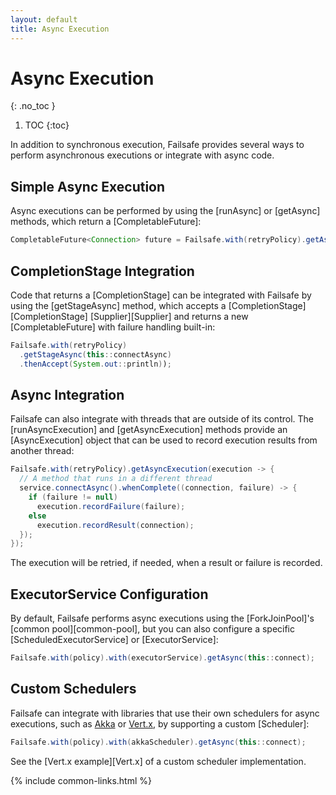 ```yaml
---
layout: default
title: Async Execution
---
```


# Async Execution
{: .no_toc }

1. TOC
{:toc}

In addition to synchronous execution, Failsafe provides several ways to perform asynchronous executions or integrate with async code.

## Simple Async Execution

Async executions can be performed by using the [runAsync] or [getAsync] methods, which return a [CompletableFuture]:

```java
CompletableFuture<Connection> future = Failsafe.with(retryPolicy).getAsync(this::connect);
```

## CompletionStage Integration

Code that returns a [CompletionStage] can be integrated with Failsafe by using the [getStageAsync] method, which accepts a [CompletionStage][CompletionStage] [Supplier][Supplier] and returns a new [CompletableFuture] with failure handling built-in:

```java
Failsafe.with(retryPolicy)
  .getStageAsync(this::connectAsync)
  .thenAccept(System.out::println));
```

## Async Integration

Failsafe can also integrate with threads that are outside of its control. The [runAsyncExecution] and [getAsyncExecution] methods provide an [AsyncExecution] object that can be used to record execution results from another thread:

```java
Failsafe.with(retryPolicy).getAsyncExecution(execution -> {
  // A method that runs in a different thread
  service.connectAsync().whenComplete((connection, failure) -> {
    if (failure != null)
      execution.recordFailure(failure);
    else
      execution.recordResult(connection);
  });
});
```

The execution will be retried, if needed, when a result or failure is recorded.

## ExecutorService Configuration

By default, Failsafe performs async executions using the [ForkJoinPool]'s [common pool][common-pool], but you can also configure a specific [ScheduledExecutorService] or [ExecutorService]:

```java
Failsafe.with(policy).with(executorService).getAsync(this::connect);
```

## Custom Schedulers

Failsafe can integrate with libraries that use their own schedulers for async executions, such as [Akka](https://akka.io) or [Vert.x](https://vertx.io), by supporting a custom [Scheduler]:

```java
Failsafe.with(policy).with(akkaScheduler).getAsync(this::connect);
```

See the [Vert.x example][Vert.x] of a custom scheduler implementation.

{% include common-links.html %}